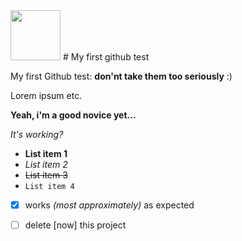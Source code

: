 <!-- ![logo] (https://avatars1.githubusercontent.com/u/7441772?s=460) -->
<img src="https://avatars1.githubusercontent.com/u/7441772?s=460" width="80">
# My first github test

My first Github test: __don'nt take them too seriously__ :)

Lorem ipsum etc.

__Yeah, i'm a good novice yet...__

_It's working?_

* __List item 1__
* _List item 2_
* ~~List item 3~~
* `List item 4`

- [x] works _(most approximately)_ as expected
- [ ] delete [now] this project

